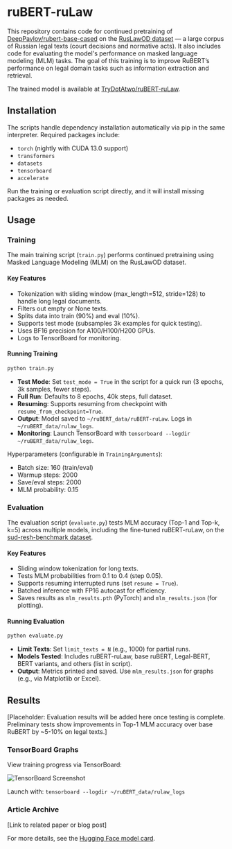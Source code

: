 # ruBERT-ruLaw

This repository contains code for continued pretraining of [DeepPavlov/rubert-base-cased](https://huggingface.co/DeepPavlov/rubert-base-cased) on the [RusLawOD dataset](https://huggingface.co/datasets/irlspbru/RusLawOD) — a large corpus of Russian legal texts (court decisions and normative acts). It also includes code for evaluating the model's performance on masked language modeling (MLM) tasks. The goal of this training is to improve RuBERT’s performance on legal domain tasks such as information extraction and retrieval.

The trained model is available at [TryDotAtwo/ruBERT-ruLaw](https://huggingface.co/TryDotAtwo/ruBERT-ruLaw).

## Installation

The scripts handle dependency installation automatically via pip in the same interpreter. Required packages include:

- `torch` (nightly with CUDA 13.0 support)
- `transformers`
- `datasets`
- `tensorboard`
- `accelerate`

Run the training or evaluation script directly, and it will install missing packages as needed.

## Usage

### Training

The main training script (`train.py`) performs continued pretraining using Masked Language Modeling (MLM) on the RusLawOD dataset.

#### Key Features
- Tokenization with sliding window (max_length=512, stride=128) to handle long legal documents.
- Filters out empty or None texts.
- Splits data into train (90%) and eval (10%).
- Supports test mode (subsamples 3k examples for quick testing).
- Uses BF16 precision for A100/H100/H200 GPUs.
- Logs to TensorBoard for monitoring.

#### Running Training
```bash
python train.py
```

- **Test Mode**: Set `test_mode = True` in the script for a quick run (3 epochs, 3k samples, fewer steps).
- **Full Run**: Defaults to 8 epochs, 40k steps, full dataset.
- **Resuming**: Supports resuming from checkpoint with `resume_from_checkpoint=True`.
- **Output**: Model saved to `~/ruBERT_data/ruBERT-ruLaw`. Logs in `~/ruBERT_data/rulaw_logs`.
- **Monitoring**: Launch TensorBoard with `tensorboard --logdir ~/ruBERT_data/rulaw_logs`.

Hyperparameters (configurable in `TrainingArguments`):
- Batch size: 160 (train/eval)
- Warmup steps: 2000
- Save/eval steps: 2000
- MLM probability: 0.15

### Evaluation

The evaluation script (`evaluate.py`) tests MLM accuracy (Top-1 and Top-k, k=5) across multiple models, including the fine-tuned ruBERT-ruLaw, on the [sud-resh-benchmark dataset](https://huggingface.co/datasets/lawful-good-project/sud-resh-benchmark).

#### Key Features
- Sliding window tokenization for long texts.
- Tests MLM probabilities from 0.1 to 0.4 (step 0.05).
- Supports resuming interrupted runs (set `resume = True`).
- Batched inference with FP16 autocast for efficiency.
- Saves results as `mlm_results.pth` (PyTorch) and `mlm_results.json` (for plotting).

#### Running Evaluation
```bash
python evaluate.py
```

- **Limit Texts**: Set `limit_texts = N` (e.g., 1000) for partial runs.
- **Models Tested**: Includes ruBERT-ruLaw, base ruBERT, Legal-BERT, BERT variants, and others (list in script).
- **Output**: Metrics printed and saved. Use `mlm_results.json` for graphs (e.g., via Matplotlib or Excel).

## Results

[Placeholder: Evaluation results will be added here once testing is complete. Preliminary tests show improvements in Top-1 MLM accuracy over base RuBERT by ~5-10% on legal texts.]

### TensorBoard Graphs

View training progress via TensorBoard:

![TensorBoard Screenshot](path/to/screenshot.png) <!-- Placeholder for actual screenshot -->

Launch with: `tensorboard --logdir ~/ruBERT_data/rulaw_logs`

### Article Archive

[Link to related paper or blog post] <!-- Placeholder for archive link -->

For more details, see the [Hugging Face model card](https://huggingface.co/TryDotAtwo/ruBERT-ruLaw).
